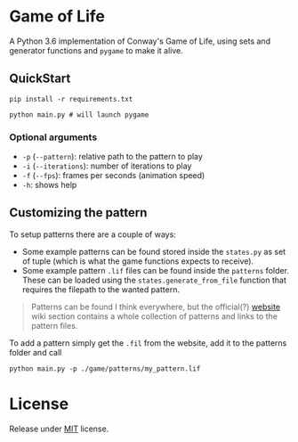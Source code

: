 # Game of Life
A Python 3.6 implementation of Conway's Game of Life, using sets and generator functions and ``pygame`` to make it alive.

## QuickStart

    pip install -r requirements.txt

    python main.py # will launch pygame

### Optional arguments

* ``-p`` (``--pattern``): relative path to the pattern to play
* ``-i`` (``--iterations``): number of iterations to play
* ``-f`` (``--fps``): frames per seconds (animation speed)
* ``-h``: shows help

## Customizing the pattern

To setup patterns there are a couple of ways:

* Some example patterns can be found stored inside the ``states.py`` as set of
  tuple (which is what the game functions expects to receive).
* Some example pattern ``.lif`` files can be found inside the `patterns` folder.
  These can be loaded using the ``states.generate_from_file`` function that
  requires the filepath to the wanted pattern.

> Patterns can be found I think everywhere, but the official(?) [website](http://www.conwaylife.com/) wiki section contains a whole collection of
patterns and links to the pattern files. 

To add a pattern simply get the ``.fil`` from the website, add it to the
patterns folder and call

    python main.py -p ./game/patterns/my_pattern.lif

# License

Release under [MIT](/LICENSE) license.